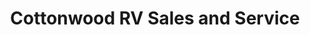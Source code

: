 ---
title: "Cottonwood RV Sales and Service"
url: /chilliwack/cottonwood-rv-sales-and-service/
shop: caravan
---